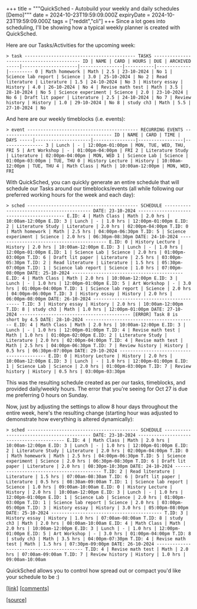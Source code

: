 +++
title = """QuickSched - Autobuild your weekly and daily schedules [Demo]"""
date = 2024-10-23T19:59:09.000Z
expiryDate = 2024-10-23T19:59:09.000Z
tags = ["reddit","cli"]
+++
Since a lot goes into scheduling, I'll be showing how a typical weekly planner is created with QuickSched.

Here are our Tasks/Activities for the upcoming week:

    > task ------------------------------------------ TASKS ------------------------------------------ ID | NAME | CARD | HOURS | DUE | ARCHIVED -----|---------------------|----------------|-----------|-------------|--------- 0 | Math homework | Math | 2.5 | 23-10-2024 | No 1 | Science lab report | Science | 3.0 | 25-10-2024 | No 2 | Read literature | Literature | 1.5 | 24-10-2024 | No 3 | History essay | History | 4.0 | 26-10-2024 | No 4 | Revise math test | Math | 3.5 | 28-10-2024 | No 5 | Science experiment | Science | 2.0 | 23-10-2024 | No 6 | Draft lit paper | Literature | 2.5 | 24-10-2024 | No 7 | Review history | History | 1.0 | 29-10-2024 | No 8 | study ch3 | Math | 5.5 | 27-10-2024 | No 

And here are our weekly timeblocks (i.e. events):

    > event ------------------------------------------ RECURRING EVENTS ------------------------------------------ ID | NAME | CARD | TIME | DAYS -----|---------------------|----------------|-----------------|---------------- 3 | Lunch | - | 12:00pm-01:00pm | MON, TUE, WED, THU, FRI 5 | Art Workshop | - | 01:00pm-04:00pm | FRI 2 | Literature Study | Literature | 02:00pm-04:00pm | MON, WED 1 | Science Lab | Science | 01:00pm-03:00pm | TUE, THU 0 | History Lecture | History | 10:00am-12:00pm | TUE, THU 4 | Math Class | Math | 10:00am-12:00pm | MON, WED, FRI 

With QuickSched, you can quickly generate an entire schedule that will schedule our Tasks around our timeblocks/events (all while following our preferred working hours for the week and each day):

    > sched ------------------------------------------ SCHEDULE ------------------------------------------ DATE: 23-10-2024 ------------------------------------------ E.ID: 4 | Math Class | Math | 2.0 hrs | 10:00am-12:00pm E.ID: 3 | Lunch | - | 1.0 hrs | 12:00pm-01:00pm E.ID: 2 | Literature Study | Literature | 2.0 hrs | 02:00pm-04:00pm T.ID: 0 | Math homework | Math | 2.5 hrs | 04:00pm-06:30pm T.ID: 5 | Science experiment | Science | 2.0 hrs | 06:30pm-08:30pm DATE: 24-10-2024 ------------------------------------------ E.ID: 0 | History Lecture | History | 2.0 hrs | 10:00am-12:00pm E.ID: 3 | Lunch | - | 1.0 hrs | 12:00pm-01:00pm E.ID: 1 | Science Lab | Science | 2.0 hrs | 01:00pm-03:00pm T.ID: 6 | Draft lit paper | Literature | 2.5 hrs | 03:00pm-05:30pm T.ID: 2 | Read literature | Literature | 1.5 hrs | 05:30pm-07:00pm T.ID: 1 | Science lab report | Science | 1.0 hrs | 07:00pm-08:00pm DATE: 25-10-2024 ------------------------------------------ E.ID: 4 | Math Class | Math | 2.0 hrs | 10:00am-12:00pm E.ID: 3 | Lunch | - | 1.0 hrs | 12:00pm-01:00pm E.ID: 5 | Art Workshop | - | 3.0 hrs | 01:00pm-04:00pm T.ID: 1 | Science lab report | Science | 2.0 hrs | 04:00pm-06:00pm T.ID: 3 | History essay | History | 2.0 hrs | 06:00pm-08:00pm DATE: 26-10-2024 ------------------------------------------ T.ID: 3 | History essay | History | 2.0 hrs | 10:00am-12:00pm T.ID: 8 | study ch3 | Math | 1.0 hrs | 12:00pm-01:00pm DATE: 27-10-2024 ------------------------------------------ [ERROR] Task 8 is short by 4.5 DATE: 28-10-2024 ------------------------------------------ E.ID: 4 | Math Class | Math | 2.0 hrs | 10:00am-12:00pm E.ID: 3 | Lunch | - | 1.0 hrs | 12:00pm-01:00pm T.ID: 4 | Revise math test | Math | 1.0 hrs | 01:00pm-02:00pm E.ID: 2 | Literature Study | Literature | 2.0 hrs | 02:00pm-04:00pm T.ID: 4 | Revise math test | Math | 2.5 hrs | 04:00pm-06:30pm T.ID: 7 | Review history | History | 0.5 hrs | 06:30pm-07:00pm DATE: 29-10-2024 ------------------------------------------ E.ID: 0 | History Lecture | History | 2.0 hrs | 10:00am-12:00pm E.ID: 3 | Lunch | - | 1.0 hrs | 12:00pm-01:00pm E.ID: 1 | Science Lab | Science | 2.0 hrs | 01:00pm-03:00pm T.ID: 7 | Review history | History | 0.5 hrs | 03:00pm-03:30pm 

This was the resulting schedule created as per our tasks, timeblocks, and provided daily/weekly hours. The error that you're seeing for Oct 27 is due me preferring 0 hours on Sunday.

Now, just by adjusting the settings to allow 8 hour days throughout the entire week, here's the resulting change (starting hour was adjusted to demonstrate how everything is altered dynamically):

    > sched ------------------------------------------ SCHEDULE ------------------------------------------ DATE: 23-10-2024 ------------------------------------------ E.ID: 4 | Math Class | Math | 2.0 hrs | 10:00am-12:00pm E.ID: 3 | Lunch | - | 1.0 hrs | 12:00pm-01:00pm E.ID: 2 | Literature Study | Literature | 2.0 hrs | 02:00pm-04:00pm T.ID: 0 | Math homework | Math | 2.5 hrs | 04:00pm-06:30pm T.ID: 5 | Science experiment | Science | 2.0 hrs | 06:30pm-08:30pm T.ID: 6 | Draft lit paper | Literature | 2.0 hrs | 08:30pm-10:30pm DATE: 24-10-2024 ------------------------------------------ T.ID: 2 | Read literature | Literature | 1.5 hrs | 07:00am-08:30am T.ID: 6 | Draft lit paper | Literature | 0.5 hrs | 08:30am-09:00am T.ID: 1 | Science lab report | Science | 1.0 hrs | 09:00am-10:00am E.ID: 0 | History Lecture | History | 2.0 hrs | 10:00am-12:00pm E.ID: 3 | Lunch | - | 1.0 hrs | 12:00pm-01:00pm E.ID: 1 | Science Lab | Science | 2.0 hrs | 01:00pm-03:00pm T.ID: 1 | Science lab report | Science | 2.0 hrs | 03:00pm-05:00pm T.ID: 3 | History essay | History | 3.0 hrs | 05:00pm-08:00pm DATE: 25-10-2024 ------------------------------------------ T.ID: 3 | History essay | History | 1.0 hrs | 07:00am-08:00am T.ID: 8 | study ch3 | Math | 2.0 hrs | 08:00am-10:00am E.ID: 4 | Math Class | Math | 2.0 hrs | 10:00am-12:00pm E.ID: 3 | Lunch | - | 1.0 hrs | 12:00pm-01:00pm E.ID: 5 | Art Workshop | - | 3.0 hrs | 01:00pm-04:00pm T.ID: 8 | study ch3 | Math | 3.5 hrs | 04:00pm-07:30pm T.ID: 4 | Revise math test | Math | 1.5 hrs | 07:30pm-09:00pm DATE: 26-10-2024 ------------------------------------------ T.ID: 4 | Revise math test | Math | 2.0 hrs | 07:00am-09:00am T.ID: 7 | Review history | History | 1.0 hrs | 09:00am-10:00am 

QuickSched allows you to control how spread out or compact you'd like your schedule to be :)

  
[\[link\]](https://www.reddit.com/r/commandline/comments/1gajs09/quicksched_autobuild_your_weekly_and_daily/) [\[comments\]](https://www.reddit.com/r/commandline/comments/1gajs09/quicksched_autobuild_your_weekly_and_daily/)

[[source]](https://www.reddit.com/r/commandline/comments/1gajs09/quicksched_autobuild_your_weekly_and_daily/)
